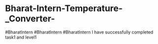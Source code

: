 # Bharat-Intern-Temperature-_Converter-
#BharatIntern #BharatIntern #BharatIntern I have successfully completed task1 and level1
